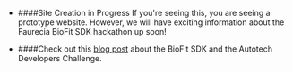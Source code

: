 * ####Site Creation in Progress
If you're seeing this, you are seeing a prototype website. However, we will have exciting information about the Faurecia BioFit SDK hackathon up soon!

* ####Check out this [blog post](https://autotechchallenge.wordpress.com/2014/09/12/interview-with-faurencia-director/) about the BioFit SDK and the Autotech Developers Challenge.
